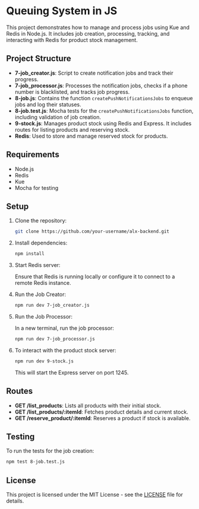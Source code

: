 # Queuing System in JS

This project demonstrates how to manage and process jobs using Kue and Redis in Node.js. It includes job creation, processing, tracking, and interacting with Redis for product stock management.

## Project Structure

- **7-job_creator.js**: Script to create notification jobs and track their progress.
- **7-job_processor.js**: Processes the notification jobs, checks if a phone number is blacklisted, and tracks job progress.
- **8-job.js**: Contains the function `createPushNotificationsJobs` to enqueue jobs and log their statuses.
- **8-job.test.js**: Mocha tests for the `createPushNotificationsJobs` function, including validation of job creation.
- **9-stock.js**: Manages product stock using Redis and Express. It includes routes for listing products and reserving stock.
- **Redis**: Used to store and manage reserved stock for products.

## Requirements

- Node.js
- Redis
- Kue
- Mocha for testing

## Setup

1. Clone the repository:

    ```bash
    git clone https://github.com/your-username/alx-backend.git
    ```

2. Install dependencies:

    ```bash
    npm install
    ```

3. Start Redis server:

    Ensure that Redis is running locally or configure it to connect to a remote Redis instance.

4. Run the Job Creator:

    ```bash
    npm run dev 7-job_creator.js
    ```

5. Run the Job Processor:

    In a new terminal, run the job processor:

    ```bash
    npm run dev 7-job_processor.js
    ```

6. To interact with the product stock server:

    ```bash
    npm run dev 9-stock.js
    ```

    This will start the Express server on port 1245.

## Routes

- **GET /list_products**: Lists all products with their initial stock.
- **GET /list_products/:itemId**: Fetches product details and current stock.
- **GET /reserve_product/:itemId**: Reserves a product if stock is available.

## Testing

To run the tests for the job creation:

```bash
npm test 8-job.test.js
```

## License

This project is licensed under the MIT License - see the [LICENSE](LICENSE) file for details.
